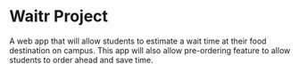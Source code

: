 Waitr Project
====

A web app that will allow students to estimate a wait time at their food destination on campus.
This app will also allow pre-ordering feature to allow students to order ahead and save time.
